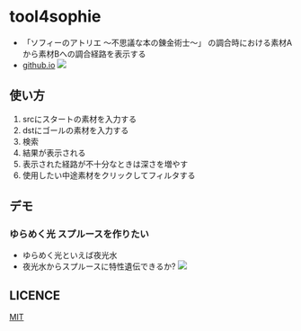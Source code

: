 # tool4sophie
- 「ソフィーのアトリエ 〜不思議な本の錬金術士〜」 の調合時における素材Aから素材Bへの調合経路を表示する
- [github.io](https://turanegaku.github.io/tool4sofhie/)
![](https://raw.githubusercontent.com/wiki/turanegaku/tool4sophie/resource/main.png)


## 使い方
1. srcにスタートの素材を入力する
2. dstにゴールの素材を入力する
3. 検索
4. 結果が表示される
5. 表示された経路が不十分なときは深さを増やす
6. 使用したい中途素材をクリックしてフィルタする

## デモ
### ゆらめく光 スプルースを作りたい
- ゆらめく光といえば夜光水
- 夜光水からスプルースに特性遺伝できるか?
![](https://raw.githubusercontent.com/wiki/turanegaku/tool4sophie/resource/spruce.gif)

## LICENCE
[MIT](./LICENSE)
